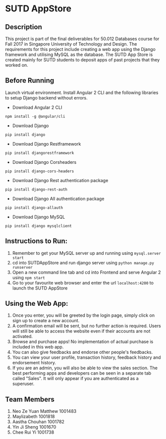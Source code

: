 # SUTD AppStore

## Description
This project is part of the final deliverables for 50.012 Databases course for Fall 2017 in Singapore University of Technology and Design. The requirements for this project include creating a web app using the Django framework and utilising MySQL as the database. The SUTD App Store is created mainly for SUTD students to deposit apps of past projects that they worked on.

## Before Running
Launch virtual environment. Install Angular 2 CLI and the following libraries to setup Django backend without errors. 
+ Download Angular 2 CLI
```
npm install -g @angular/cli 
```
+ Download Django
```
pip install django
```
+ Download Django Restframework
```
pip install djangorestframework
```
+ Download Django Corsheaders
```
pip install django-cors-headers
```
+ Download Django Rest authentication package
```
pip install django-rest-auth
```
+ Download Django All authentication package
```
pip install django-allauth
```
+ Download Django MySQL
```
pip install django mysqlclient
```

## Instructions to Run:
1. Remember to get your MySQL server up and running using `mysql.server start`
2. cd into SUTDAppStore and run django server using `python manage.py runserver`
3. Open a new command line tab and cd into Frontend and serve Angular 2 using `npm start`
4. Go to your favourite web browser and enter the url `localhost:4200` to launch the SUTD AppStore

## Using the Web App:
1. Once you enter, you will be greeted by the login page, simply click on sign up to create a new account. 
2. A confirmation email will be sent, but no further action is required. Users will still be able to access the website even if their accounts are not activated.
3. Browse and purchase apps! No implementation of actual purchase is included in this web app.
4. You can also give feedbacks and endorse other people's feedbacks. 
5. You can view your user profile, transaction history, feedback history and endorsement history.
6. If you are an admin, you will also be able to view the sales section. The best performing apps and developers can be seen in a separate tab called "Sales". It will only appear if you are authenticated as a superuser.

## Team Members
1. Neo Ze Yuan Matthew 1001483
2. Maylizabeth 1001818 
3. Aastha Chouhan 1001782
4. Yin Ji Sheng 1001670
5. Chee Rui Yi 1001738

